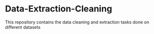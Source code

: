 # Data-Extraction-Cleaning
This repository contains the data cleaning and extraction tasks done on different datasets
